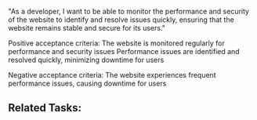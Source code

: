 "As a developer, I want to be able to monitor the performance and security of the website to identify and resolve issues quickly, ensuring that the website remains stable and secure for its users."

Positive acceptance criteria:
The website is monitored regularly for performance and security issues
Performance issues are identified and resolved quickly, minimizing downtime for users

Negative acceptance criteria:
The website experiences frequent performance issues, causing downtime for users

## Related Tasks: